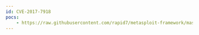 ```yaml
---
id: CVE-2017-7918
pocs:
    - https://raw.githubusercontent.com/rapid7/metasploit-framework/master/modules/auxiliary/scanner/snmp/epmp1000_snmp_loot.rb
---
```

